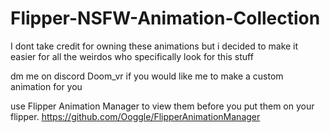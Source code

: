 # Flipper-NSFW-Animation-Collection

I dont take credit for owning these animations but i decided to make it easier for all the weirdos who specifically look for this stuff

dm me on discord Doom_vr if you would like me to make a custom animation for you


use Flipper Animation Manager to view them before you put them on your flipper.
https://github.com/Ooggle/FlipperAnimationManager
